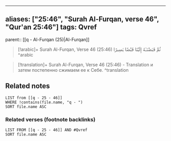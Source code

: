 
---
aliases: ["25:46", "Surah Al-Furqan, verse 46", "Qur'an 25:46"]
tags: Qvref
---

parent:: [[q - Al-Furqan (25)|Al-Furqan]]

> [!arabic]+ Surah Al-Furqan, Verse 46 (25:46)
> <span class="quran-arabic">ثُمَّ قَبَضْنَـٰهُ إِلَيْنَا قَبْضًا يَسِيرًا</span>
^arabic

> [!translation]+ Surah Al-Furqan, Verse 46 (25:46) - Translation
> и затем постепенно сжимаем ее к Себе.
^translation



## Related notes
```dataview
LIST from [[q - 25 - 46]]
WHERE !contains(file.name, "q - ")
SORT file.name ASC
```

### Related verses (footnote backlinks)
```dataview
LIST FROM [[q - 25 - 46]] AND #Qvref
SORT file.name ASC
```

